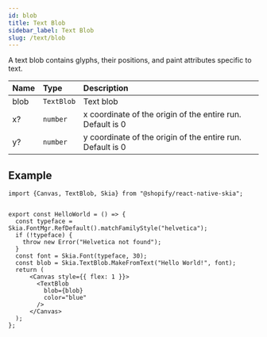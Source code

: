 ```yaml
---
id: blob
title: Text Blob
sidebar_label: Text Blob
slug: /text/blob
---
```


A text blob contains glyphs, their positions, and paint attributes specific to text.

| Name        | Type       |  Description                                                 |
|:------------|:-----------|:-------------------------------------------------------------|
| blob        | `TextBlob` | Text blob                                                    |
| x?          | `number`   | x coordinate of the origin of the entire run. Default is 0   |
| y?          | `number`   | y coordinate of the origin of the entire run. Default is 0   |

## Example

```tsx twoslash
import {Canvas, TextBlob, Skia} from "@shopify/react-native-skia";


export const HelloWorld = () => {
  const typeface = Skia.FontMgr.RefDefault().matchFamilyStyle("helvetica");
  if (!typeface) {
    throw new Error("Helvetica not found");
  }
  const font = Skia.Font(typeface, 30);
  const blob = Skia.TextBlob.MakeFromText("Hello World!", font);
  return (
      <Canvas style={{ flex: 1 }}>
        <TextBlob
          blob={blob}
          color="blue"
        />
      </Canvas>
  );
};
```